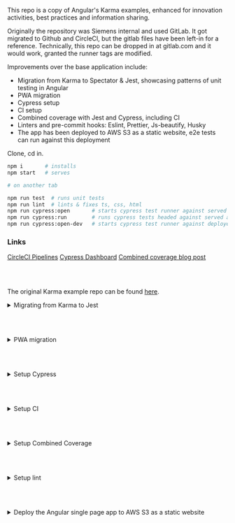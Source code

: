 This repo is a copy of Angular's Karma examples, enhanced for innovation activities, best practices and information sharing.

Originally the repository was Siemens internal and used  GitLab. It got migrated to Github and CircleCI, but the gitlab files have been left-in for a reference. Technically, this repo can be dropped in at gitlab.com and it would work, granted the runner tags are modified.

Improvements over the base application include:

* Migration from Karma to Spectator & Jest, showcasing patterns of unit testing in Angular
* PWA migration
* Cypress setup
* CI setup
* Combined coverage with Jest and Cypress, including CI
* Linters and pre-commit hooks: Eslint, Prettier, Js-beautify, Husky
* The app has been deployed to AWS S3 as a static website, e2e tests can run against this deployment


Clone, cd in.

```bash
npm i       # installs 
npm start   # serves 

# on another tab

npm run test  # runs unit tests
npm run lint  # lints & fixes ts, css, html
npm run cypress:open       # starts cypress test runner against served app at localhost:4200
npm run cypress:run        # runs cypress tests headed against served app
npm run cypress:open-dev   # starts cypress test runner against deployed s3 static site at https://d1kaucldkbcik4.cloudfront.net
```

### Links
[CircleCI Pipelines](https://app.circleci.com/pipelines/github/muratkeremozcan/angular-playground)
[Cypress Dashboard](https://dashboard.cypress.io/projects/4mhoqq/runs?branches=%5B%5D&committers=%5B%5D&flaky=%5B%5D&page=1&status=%5B%5D&tags=%5B%5D&timeRange=%7B%22startDate%22%3A%221970-01-01%22%2C%22endDate%22%3A%222038-01-19%22%7D) 
[Combined coverage blog post](https://dev.to/muratkeremozcan/combined-unit-e2e-code-coverage-case-study-on-a-real-life-system-using-angular-jest-cypress-gitlab-35nk)


<br></br>


The original Karma example repo can be found [here](https://github.com/muratkeremozcan/books/tree/master/Angular_with_Typescript/angular-unit-testing-with-Karma). 
<details><summary>Migrating from Karma to Jest</summary>


[Why use Jest](https://slides.com/msz_technology/deck)?


You can do it [manually](https://dev.to/alfredoperez/angular-10-setting-up-jest-2m0l), or automatically with [Angular Jest Schematic from Briebug](https://github.com/briebug/jest-schematic)

To get started:



```bash
npm install jest @types/jest jest-preset-angular --save-dev

npm uninstall karma karma-chrome-launcher karma-coverage-istanbul-reporter karma-jasmine karma-jasmine-html-reporter @types/jasmine @types/jasminewd2 jasmine-core jasmine-spec-reporter

ng add @briebug/jest-schematic
```

The schematic will do these:
```bash
DELETE karma.conf.js
DELETE src/test.ts
CREATE jest.config.js (180 bytes)
CREATE setup-jest.ts (860 bytes)
CREATE test-config.helper.ts (611 bytes)
UPDATE package.json (1322 bytes)
UPDATE angular.json (3592 bytes)
UPDATE tsconfig.spec.json (330 bytes)
```

Instead of `jest.config.js`, move the settings to package.json. I like to add to package.json the settings in the [manual instructions](https://dev.to/alfredoperez/angular-10-setting-up-jest-2m0l). Enhance this as you need it. Here is what I have in `package.json`:

```json
  "jest": {
    "preset": "jest-preset-angular",
    "setupFilesAfterEnv": [
      "<rootDir>/setup-jest.ts"
    ],
    "testPathIgnorePatterns": [
      "<rootDir>/node_modules/",
      "<rootDir>/dist/"
    ],
    "globals": {
      "ts-jest": {
        "tsconfig": "<rootDir>/tsconfig.spec.json",
        "stringifyContentPathRegex": "\\.html$"
      }
    },
    "moduleNameMapper": {
      "@core/(.*)": "<rootDir>/src/app/core/$1"
    }
  }
```

I also like to replace default test script in `package.json` and add some new ones:

```json
"scripts": {
  ...
  "test": "jest",
  "test:coverage": "jest --collectCoverage",
  "test:watch": "jest --watch",
}
```

In `setup-jest.js`, change the first line from `import 'jest-preset-angular';` to `import 'jest-preset-angular/setup-jest`. This will get rid of the Jest warning when running tests. In a future version of briebug schematic, this may be taken care of.

Spying and mocking is different in Jest. You will have to change these manually.


If using Spectator, `npm i -D @ngneat/spectator`. In the spec files change `import from '@ngneat/spectator'` to  `import from '@ngneat/spectator/jest'`.


</details>

<br></br>

<details><summary>PWA migration</summary>



## PWA

A [Service Worker](https://angular.io/guide/service-worker-intro) is a script that runs in the web browser and manages caching for an application. Using a service worker to reduce dependency on the network can significantly improve the user experience.

<br> </br>
### Add the service worker to the project

`ng add @angular/pwa --project angular-unit-testing`

<br> </br>

### Verify the changes

* `ngsw-config.json` should get created. This file indicates glob patterns for what gets cached, and is configurable.

  <details><summary>There are 2 important properties here: </summary>

  1. `installMode` determines how the resources are initially cached, that is, when the user first visits the application and the service worker is registered for the first time.

  2. `updateMode` works for resources already in the cache.

  These properties can have 2 values– `prefetch` and `lazy`. 

  `prefetch` means that the service worker will go ahead and download all resources in the group as soon as possible and put them into the cache.
  This uses more data initially but ensures that resources are already in the cache, even when the application goes offline later. 

  `lazy` means that the service worker will only download the resources when they are requested.

  </details>



*  `angular.json` build section gets updated. 

    If you want to enable service workers in deployments, double check that it is also copied to other config sections (dev, int, preview etc.).
    ```json
      "serviceWorker": true,
      "ngswConfigPath": "ngsw-config.json"
    ```

* `app-module.ts` gets updated:

  ```typescript
    ServiceWorkerModule.register('ngsw-worker.js', {
      enabled: environment.production,
      // Register the ServiceWorker as soon as the app is stable
      // or after 30 seconds (whichever comes first).
      registrationStrategy: 'registerWhenStable:30000'
    })
  ```

<br>

### Test that it works

Build in prod mode and locally test utilizing [`http-server`](https://www.npmjs.com/package/http-server) package.
> Service workers are only available in Prod mode.

**Arrange:** 

  ```bash
  ng build --prod

  npm i -g http-server

  http-server -p 8080 -c-1 dist/angular-unit-testing    ## -c-1 disables caching
  ```

  Nav to `http://127.0.0.1:8080` , use incognito.
  

**Act:**

Using Devtools > Network tab,  turn the network off and refresh the app. 


**Assert:** 

The app should work as normal and the browser should not show disconnected page `There is no Internet connection`.

Devtools > Network tab > Size column should show value `(Service Worker)` for the network resources.

**Additional test**
Devtools > Application tab > and choose Service Workers on the left. You should see that the service worker is enabled.

</details>


<br></br>

<details><summary>Setup Cypress</summary>


### [Migrate from Protractor to Cypress](https://blog.briebug.com/blog/switching-to-cypress-from-protractor-in-less-than-30-seconds)

This will replace Protractor with Cypress and update your dependencies and project files.

```bash
npm install -g @briebug/cypress-schematic
ng add @briebug/cypress-schematic
```

You can optionally leave the changes it makes to `angular.json`, and `package.json` they do not do harm.
Personally I do not utilize them. So I remove the "e2e", "cypress-run" and "cypress-open" properties from `angular.json`. I also remove the `briebug/cypress-schematic` package from `package.json`. 

```json
  "e2e": { ...
  },
  "cypress-run": { ...
  },
  "cypress-open": { ...
  }
```

### Core recommended settings

* Use *`index.js` instead of `index.ts` under `cypress/support`, because it works better with Cypress plugins that may not support TypeScript.

* Recommended settings for `cypress.json`.

  ```json
  {
    "baseUrl": "http://localhost:4200",
    "videoUploadOnPasses": false, // will be cost effective in CI
    "retries": {
      "runMode": 2,  // retries in CI, or locally running with cypress:run
      "openMode": 0
    },
    "chromeWebSecurity": false, // will help with x-origin
    "$schema": "https://on.cypress.io/cypress.schema.json",  // will safeguard against misconfiguration of cypress.json 
  }
  ```

* Use config files

  A good pattern for testing different deployments (development, staging, production etc.) is using config files. 

  I like to use `@bahmutov/cypress-extends` to have the custom config files I create under `cypress/config` folder inherit from the base `cypress.json` file. This is not yet included in the base Cypress install. Refer to `plugins/index.js` `cypress/config/` folder to sample the setup.

  ```json
  //  cypress/config/dev.json
  {
    "extends": "../../cypress.json",
    "baseUrl": "https://your-deployed-app.com"
  }
  ```

* Add 2 scripts to package.json, to open Cypress with test runner and to run Cypress headed. The `--config-file cypress/config/local.json` is optional, but needed to utilize config files.
* 
  ```json
  "cypress:open": "cypress open --config-file cypress/config/local.json",
  "cypress:run": "cypress run --config-file cypress/config/local.json"
  ```

### Start Cypress

Serve your app with `npm run start` and on another tab start Cypress with `npm run cypress:open`. 

To execute the tests in CI or without the test runner UI locally, use `npm run cypress:run`. 

</details>

<br></br>

<details><summary>Setup CI</summary>

## CI

* Make Cypress an optional dependency instead of a dev dependency. If for any reason CI fails to install Cypress, it does not matter, because we will be using the Cypress included docker image in e2e stage. This approach will also speed up the build stage by a factor.

  ```json
  "optionalDependencies": {
    "cypress": "7.2.0"
  },
  ```

* `npm i -D star-server-and-test` . [start-server-and-test](https://www.npmjs.com/package/start-server-and-test) makes it easy to spin a localhost in CI and run e2e against it. 
  
  Locally try out the script `npm run easy` to see it serve localhost and then open cypress.

  In CI we use a version of it:

  ```yml
  # spins up a local UI server, waits for it to start, executes Cypress tests against localhost, stops the server
    script:
      - >
          npm run server-test start http://localhost:4200
          'cypress run --record --parallel --browser chrome --group local --tag 'branch' --config-file cypress/config/local.json'

  ```
* GitLab provides a few optimizations: Caching, Acyclic patterns, Parallelization, Resource groups. These are all applicable to Cypress CI setup as well. Have a look at the yml files from master for details.


* Parallelization: when you open Cypress runner, you default to the Tests tab. Check out the Runs tab. This is where you begin with [Cypress Dashboard](https://www.cypress.io/dashboard/). It has 500 test executions for free monthly, and they are willing to give unlimited free trial if you ask for it, so do not worry.

  * On the upper right use Login to login the dashboard https://dashboard.cypress.io/login . I use GitHub.
  * Connect to Dashboard and create a project.
  * From here on, Cypress docs are excellent. But, effectively all you need is to set the projectId in `cypress.json` and/or the config files (`"projectId": "4mhoqq"`) and use the record key.
  * Test a recording locally `npx cypress run --record --key 29b708ae-6839-4446-8d68-d93ad6ca81f9`
  * [As advised in the docs](https://docs.cypress.io/guides/guides/command-line#cypress-run) set the key as an environment variable in CI (already done in CI, but not in your local environment, obviously). If you set this env var locally, you can omit the key parameter: `npx cypress run --record ` 
  * You can view all the runs at the [dashboard](https://dashboard.cypress.io/projects/4mhoqq/runs?branches=%5B%5D&committers=%5B%5D&flaky=%5B%5D&page=1&status=%5B%5D&tags=%5B%5D&timeRange=%7B%22startDate%22%3A%221970-01-01%22%2C%22endDate%22%3A%222038-01-19%22%7D) since this is a public project.

</details>

<br></br>

<details><summary> Setup Combined Coverage</summary>

Follow the [blog post](https://dev.to/muratkeremozcan/combined-unit-e2e-code-coverage-case-study-on-a-real-life-system-using-angular-jest-cypress-gitlab-35nk) for a detailed walk-through of combined code coverage setup.
</details>

<br></br>


<details><summary>Setup lint</summary>

### Setup eslint

> Tip: to create a new Angular project with eslint 
>```bash
>ng new --collection=@angular-eslint/schematics
>```

* Angular still creates new projects with tslint as of version 11. To migrate to eslint:

  ```bash
  ng add @angular-eslint/schematics
  # generates a new ESLint file based on the contents of your project’s existing TSLint config. Mileage can vary.
  ng g @angular-eslint/schematics:convert-tslint-to-eslint
  # get some of the recommended plugins
  npm i -D eslint-plugin-import eslint-plugin-jsdoc eslint-plugin-prefer-arrow eslint-plugin-cypress eslint-plugin-jest
  # remove tslint   
  npm remove codelyzer
  npm remove tslint # if it's still in package.json
  # remove tslint.json file 
  ```

  `angular.json` "lint" property should be as below. If not, make it so.

  ```json
  "lint": {
    "builder": "@angular-eslint/builder:lint",
    "options": {
      "lintFilePatterns": [
        "src/**/*.ts",
        "src/**/*.html"
      ]
    }
  }
  ```

  `.eslintignore` (empty by default) `.eslintrc.json` should be created.

  <details><summary>If not, here is the default .eslintrc.json</summary>

  ```json
  {
    "root": true,
    "ignorePatterns": [
      "projects/**/*"
    ],
    "overrides": [
      {
        "files": [
          "*.ts"
        ],
        "parserOptions": {
          "project": [
            "tsconfig.json",
            "e2e/tsconfig.json"
          ],
          "createDefaultProgram": true
        },
        "extends": [
          "plugin:@angular-eslint/ng-cli-compat",
          "plugin:@angular-eslint/ng-cli-compat--formatting-add-on",
          "plugin:@angular-eslint/template/process-inline-templates"
        ],
        "rules": {
          "@angular-eslint/component-selector": [
            "error",
            {
              "type": "element",
              "prefix": "app",
              "style": "kebab-case"
            }
          ],
          "@angular-eslint/directive-selector": [
            "error",
            {
              "type": "attribute",
              "prefix": "app",
              "style": "camelCase"
            }
          ]
        }
      },
      {
        "files": [
          "*.html"
        ],
        "extends": [
          "plugin:@angular-eslint/template/recommended"
        ],
        "rules": {}
      }
    ]
  }
  ```
  </details>


* Add a `.eslintrc.json` file for cypress folder:

  ```json
  {
    "extends": [
      "plugin:cypress/recommended"
    ]
  }
  ```

* Install the [eslint vscode extension](https://marketplace.visualstudio.com/items?itemName=dbaeumer.vscode-eslint)


* You can be stricter with linting. Check out [blog post](https://dev.to/gsarciotto/migrating-and-configuring-eslint-with-angular-11-3fg1).

  ```json
  "extends": [
    "plugin:@angular-eslint/recommended",
    "eslint:recommended",
    "plugin:@typescript-eslint/recommended",
    "plugin:@typescript-eslint/recommended-requiring-type-checking",
    "plugin:@angular-eslint/template/process-inline-templates"
  ],
  ```

### Setup [prettier](https://www.npmjs.com/package/prettier) code formatter

`npm i -D prettier eslint-config-prettier eslint-plugin-prettier`

You can find recommended configurations for  `.prettierrc.js`, `prettierignore` and `.vscode/settings.json` files in the final version of the repository.

Get the [vs code extension](esbenp.prettier-vscode).

Add prettier rule to `.eslintrc.json`.

```json
"extends": [
  "plugin:prettier/recommended",
  "plugin:@angular-eslint/ng-cli-compat",
  "plugin:@angular-eslint/ng-cli-compat--formatting-add-on",
  "plugin:@angular-eslint/template/process-inline-templates",
  "plugin:jest/recommended",
  "plugin:jest/style",
],
```

Now if we run ESLint with --fix flag, it will use Prettier to auto format code, solving both stylistic and semantic problems.

### Setup [js-beautify](https://www.npmjs.com/package/js-beautify) for css and or html

`npm i -D js-beautify`

Create a `.jsbeautifyrc` file. You can find recommended configurations for the file in the final version of the repository.

Get the [vscode extension](https://marketplace.visualstudio.com/items?itemName=HookyQR.beautify).

Enhance package.json `"lint": "ng lint --fix && npx js-beautify src/**/*.css"`


### Setup [stylelint](https://stylelint.io/) for css (optional)

>  The findings were too many to fix in this project, best to start with stylelint and not do it later.

Helps you avoid errors and enforce conventions in your styles.

`npm i -D stylelint stylelint-config-standard`

* Create a `.stylelintrc.json` configuration file in the root of your project:
  ```json
  {
    "extends": "stylelint-config-standard"
  }
  ```

* Optionally enhance the package.json lint script as: `"lint": "ng lint --fix && npx stylelint **.css`.

### Setup husky pre-commit hook

Can execute lint and unit test prior to git push.

> To skip pre-commit hooks, use -n / --no-verify commit message modifier.

`npm i -D husky`

Add to package.json the pre-commit hook

```json
"husky": {
  "hooks": {
    "pre-commit": "npm run lint && npm run test"
  }
}
```

If husky is not working on commit:

```bash
rm -rf .git/hooks/
npm remove husky
npm i -D husky
```

If still does not work, use an older version of husky, like the one in this repo's package.json.


</details>

<br></br>

<details><summary>Deploy the Angular single page app to AWS S3 as a static website</summary>

```                    +----+     +------------+
Compiled angular -> | S3 | <-> | CloudFront |  <--> Internet
  (/dist folder)    +----+     +------------+
```
[(*source*)](https://medium.com/@peatiscoding/here-is-how-easy-it-is-to-deploy-an-angular-spa-single-page-app-as-a-static-website-using-s3-and-6aa446db38ef)

*"You can use Amazon S3 to host a static website. On a static website, individual webpages include static content, in contrast to a dynamic website which relies on server-side processing."*

1. Locally, run `ng build --prod` to populate your app's dist folder; ex: `dist/angular-unit-testing`.

2. Log in to your AWS account and nav to [S3 console](https://s3.console.aws.amazon.com/s3/home).

3. Create a bucket. Enter a bucket name (ex: `angular-cypress-jest-playground`), and select an AWS Region (ex: `us-east-1`).

4. Unblock all public access. The default is Block *all* public access. The other settings are optional, in this repo's workflow they have been skipped.

5. At your bucket default view (Amazon S3 > angular-cypress-jest-playground > Objects) click upload, Add files, and select the files at your app's dist folder (i.e. `dist/angular-unit-testing`).

6. Under Permissions, choose *Grant public-read access*. All the other settings are optional. Hit Upload and wait a few seconds. Then you can Close the view and get back to Amazon S3 > angular-cypress-jest-playground > Objects.

7. Nav to Properties tab (Amazon S3 > angular-cypress-jest-playground > Properties). At the bottom, Edit **Static website hosting** and Enable it. For both **Index document** and **Error document** enter `index.html`.

You should be able to access your site at `http://<bucket-name>.s3-website-<region>.amazonaws.com` , or namely http://angular-cypress-jest-playground.s3-website-us-east-1.amazonaws.com

### Important note about setting **Error document** to `index.html`
Choosing `index.html` for **Error document** is a hacky way of getting around errors that would happen when using Angular's routing mechanism. For example, do not set **Error Document**, go to the url, and then copy paste a route to the browser (ex: http://angular-cypress-jest-playground.s3-website-us-east-1.amazonaws.com/heroes/15). You will get a 403 forbidden error, which you would not see if you were locally serving your application.


### Make it better by using CloudFront

CloudFront is a content delivery network. *"When a user requests content that you're serving with CloudFront the request is routed to the edge location that provides the lowest latency (time delay), so that content is delivered with the best possible performance"*.

We can configure CloudFrount so that whenever S3 replies with 403 or 404, we return content from `index.html` and respond with status 200.


1. Go to CloudFront Console > Create new Distribution > Get Started. You should be at *Create Distribution form*.

2. Origin Domain name: select the s3 bucket we created `angular-cypress-jest-playground.s3.amazonaws.com`

3. Default Cache Behavior Settings > Allowed HTTP Methods: select Redirect HTTP to HTTPS

4. (optional) Distribution Settings > Alternate Domain Names : you can pick a name here for example just `angular-cypress-jest-playground`, but you would have to use AWS Route 53 to register that domain name for $12/year. (Did not do this for this example).

5. Default Root Object: enter `index.html`.You can leave everything else default and save.

6. You should be at CloudFront Distributions. Put a check mark on the distribution and go to Distribution Settings > Error Pages > Create Custom Error Response.

7. You will create 2 custom error responses for 403 and 404. Each should have **Response Page Path**: `/index.html` and **HTTP Response Code**: `200: OK`.  


Our alternate url is https://d1kaucldkbcik4.cloudfront.net. 

You can now make 3 changes to the test architecture, so that master pipeline runs against this new url.

1. set `cypress/config/dev.json` file's `baseUrl` as `https://d1kaucldkbcik4.cloudfront.net`.
2. add a script to `package.json` to run tests againt the dev deployment: `"cypress:open-dev": "cypress open --config-file cypress/config/dev.json"`
3. create a master pipeline / dev deployment e2e test job. Refer to `cypress/.gitla-ci-tests.yml` `.dev_template: &dev` job for details.

> Note: in the real world you would have infra as code, and the deployments would be targeting S3 automatically, without us having to manually deploy the app. This process is not a part of the repo here.

</details>
